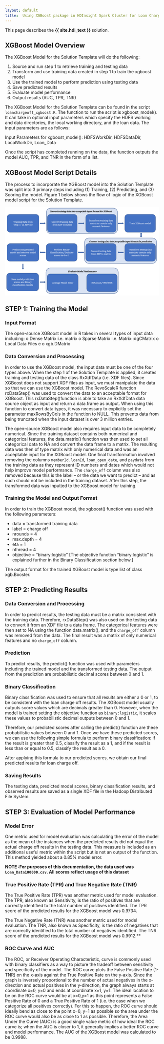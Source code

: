 ```yaml
---
layout: default
title:  Using XGBoost package in HDInsight Spark Cluster for Loan ChargeOff Prediction
---
```

<div class="alert alert-success" role="alert"> This page describes the 
<strong>
{{ site.hdi_text }} 
</strong>
solution.
</div> 

## XGBoost Model Overview

The XGBoost Model for the Solution Template will do the following: 

1.	Source and run step 1 to retrieve training and testing data
2.	Transform and use training data created in step 1 to train the xgboost model 
3.	Use the trained model to perform prediction using testing data
4.	Save predicted results
5.	Evaluate model performance
6.	Output results (AUC, TPR, TNR)

The XGBoost Model for the Solution Template can be found in the script `loanchargeoff_xgboost.R`. The function to run the script is xgboost_model(). It can take in optional input parameters which specify the HDFS working and data directories, the local working directory, and the loan data. The input parameters are as follows:

Input Parameters for xgboost_model(): HDFSWorkDir, HDFSDataDir,	LocalWorkDir, Loan_Data

Once the script has completed running on the data, the function outputs the model AUC, TPR, and TNR in the form of a list. 

## XGBoost Model Script Details 

The process to incorporate the XGBoost model into the Solution Template was split into 3 primary steps including (1) Training, (2) Predicting, and (3) Scoring the model. Figure 1 below shows the flow of logic of the XGBoost model script for the Solution Template.
 
<img src="images/xgboost.png" />

## STEP 1: Training the Model

### Input Format

The open-source XGBoost model in R takes in several types of input data including:
o	Dense Matrix i.e. matrix
o	Sparse Matrix i.e. Matrix::dgCMatrix
o	Local Data Files e
o	xgb.DMatrix

### Data Conversion and Processing

In order to use the XGBoost model, the input data must be one of the four types above. When the step 1 of the Solution Template is applied, it creates training and testing data of the class RxXdfData (i.e. XDF files). Since XGBoost does not support XDF files as input, we must manipulate the data so that we can use the XGBoost model. The RevoScaleR function rxDataStep() was used to convert the data to an acceptable format for XGBoost. This rxDataStep()function is able to take an RxXdfData data source object as input and return a data.frame as output. When using this function to convert data types, it was necessary to explicitly set the parameter maxRowsByCols in the function to NULL. This prevents data from being truncated when the input dataset is over 3 million entries. 

The open-source XGBoost model also requires input data to be completely numerical. Since the training dataset contains both numerical and categorical features, the data.matrix() function was then used to set all categorical data to NA and convert the data frame to a matrix. The resulting data was then of type matrix with only numerical data and was an acceptable input for the XGBoost model. 
One final transformation involved removing the columns `memberId`, `loanId`, `loan_open_date`, and `paydate` from the training data as they represent ID numbers and dates which would not help improve model performance. The `charge_off` column was also removed because this is the label – or the data we want to predict – and as such should not be included in the training dataset. After this step, the transformed data was inputted to the XGBoost model for training.

### Training the Model and Output Format

In order to train the XGBoost model, the xgboost() function was used with the following parameters: 

* data = transformed training data 
* label = charge off
* nrounds = 4
* max.depth = 4
* eta = 1
* nthread = 4
* objective = “binary:logistic”
[The objective function “binary:logistic” is explained further in the Binary Classification section below.]

The output format for the trained XGBoost model is type list of class xgb.Booster. 


## STEP 2: Predicting Results 
	
### Data Conversion and Processing 

In order to predict results, the testing data must be a matrix consistent with the training data. Therefore, rxDataStep() was also used on the testing data  to convert it from an XDF file to a data frame. The categorical features were then set to NA using the function data.matrix(), and the `charge_off` column was removed from the data. The final result was a matrix of only numerical features and no `charge_off` column.

### Prediction 

To predict results, the predict() function was used with parameters including the trained model and the transformed testing data. The output from the prediction are probabilistic decimal scores between 0 and 1.

### Binary Classification 

Binary classification was used to ensure that all results are either a 0 or 1, to be consistent with the loan charge off results. The XGBoost model usually outputs score values which are decimals greater than 0. However, when the model is trained setting the objective function as `binary:logistic`, it scales these values to probabilistic decimal outputs between 0 and 1. 

Therefore, our predicted scores after calling the predict() function are these probabilistic values between 0 and 1. Once we have these predicted scores, we can use the following simple formula to perform binary classification: if the result is greater than 0.5, classify the result as a 1, and if the result is less than or equal to 0.5, classify the result as a 0.

After applying this formula to our predicted scores, we obtain our final predicted results for loan charge off. 

### Saving Results

The testing data, predicted model scores, binary classification results, and observed results are saved as a single XDF file in the Hadoop Distributed File System.

## STEP 3: Evaluation of Model Performance

### Model Error

One metric used for model evaluation was calculating the error of the model as the mean of the instances when the predicted results did not equal the actual charge off results in the testing data. This measure is included as an additional useful metric within the script but is not an output of the function. This method yielded about a 0.85% model error. 

<strong>NOTE :For purposes of this documentation, the data used was `Loan_Data100000.csv`. All scores reflect usage of this dataset</strong>

### True Positive Rate (TPR) and True Negative Rate (TNR)

The True Positive Rate (TPR) was another metric used for model evaluation. The TPR, also known as Sensitivity, is the ratio of positives that are correctly identified to the total number of positives identified. The TPR score of the predicted results for the XGBoost model was 0.9734.

The True Negative Rate (TNR) was another metric used for model evaluation. The TNR, also known as Specificity, is the ratio of negatives that are correctly identified to the total number of negatives identified. The TNR score of the predicted results for the XGBoost model was 0.9912.**

### ROC Curve and AUC

The ROC, or Receiver Operating Characteristic, curve is commonly used with binary classifiers as a way to picture the tradeoff between sensitivity and specificity of the model. The ROC curve plots the False Positive Rate (1-TNR) on the x-axis against the True Positive Rate on the y-axis. Since the graph is inversely proportional to the number of actual negatives in the x-direction and actual positives in the y-direction, the graph always starts at coordinate x=0, y=0 and ends at coordinate x=1, y=1. 
The ideal location to be on the ROC curve would be at x=0,y=1 as this point represents a False Positive Rate of 0 and a True Positive Rate of 1 (i.e. the case when we categorize all positives correctly). For this to happen, the ROC curve should ideally bend as close to the point x=0, y=1 as possible so the area under the ROC curve would also be as close to 1 as possible. Therefore, the Area Under the Curve (AUC) is a good single value metric of how ideal the ROC curve is; when the AUC is closer to 1, it generally implies a better ROC curve and model performance. The AUC of the XGBoost model was calculated to be 0.9988.  